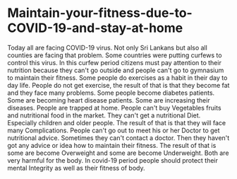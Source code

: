 # Maintain-your-fitness-due-to-COVID-19-and-stay-at-home
Today all are facing COVID-19 virus. Not only Sri Lankans but also all counties are facing that problem. Some countries were putting curfews to control this virus. In this curfew period citizens must pay attention to their nutrition because they can't go outside and people can't go to gymnasium to maintain their fitness. Some people do exercises as a habit in their day to day life. People do not get exercise, the result of that is that they become fat and they face many problems. Some people become diabetes patients. Some are becoming heart disease patients. Some are increasing their diseases.
People are trapped at home. People can't buy Vegetables fruits and nutritional food in the market. They can't get a nutritional Diet. Especially children and older people. The result of that is that they will face many Complications.
People can't go out to meet his or her Doctor to get nutritional advice. Sometimes they can't contact a doctor. Then they haven't got any advice or idea how to maintain their fitness. The result of that is some are become Overweight and some are become Underweight. Both are very harmful for the body. In covid-19 period people should protect their mental Integrity as well as their fitness of body.

